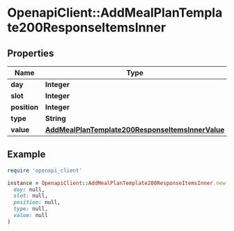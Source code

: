 # OpenapiClient::AddMealPlanTemplate200ResponseItemsInner

## Properties

| Name | Type | Description | Notes |
| ---- | ---- | ----------- | ----- |
| **day** | **Integer** |  |  |
| **slot** | **Integer** |  |  |
| **position** | **Integer** |  |  |
| **type** | **String** |  |  |
| **value** | [**AddMealPlanTemplate200ResponseItemsInnerValue**](AddMealPlanTemplate200ResponseItemsInnerValue.md) |  | [optional] |

## Example

```ruby
require 'openapi_client'

instance = OpenapiClient::AddMealPlanTemplate200ResponseItemsInner.new(
  day: null,
  slot: null,
  position: null,
  type: null,
  value: null
)
```

